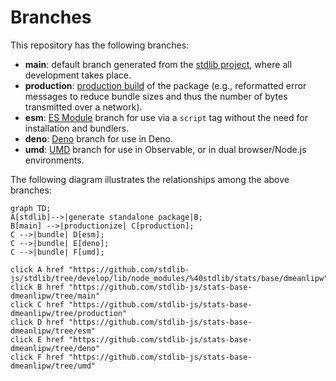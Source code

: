 <!--

@license Apache-2.0

Copyright (c) 2022 The Stdlib Authors.

Licensed under the Apache License, Version 2.0 (the "License");
you may not use this file except in compliance with the License.
You may obtain a copy of the License at

    http://www.apache.org/licenses/LICENSE-2.0

Unless required by applicable law or agreed to in writing, software
distributed under the License is distributed on an "AS IS" BASIS,
WITHOUT WARRANTIES OR CONDITIONS OF ANY KIND, either express or implied.
See the License for the specific language governing permissions and
limitations under the License.

-->

# Branches

This repository has the following branches:

-   **main**: default branch generated from the [stdlib project][stdlib-url], where all development takes place.
-   **production**: [production build][production-url] of the package (e.g., reformatted error messages to reduce bundle sizes and thus the number of bytes transmitted over a network).
-   **esm**: [ES Module][esm-url] branch for use via a `script` tag without the need for installation and bundlers.
-   **deno**: [Deno][deno-url] branch for use in Deno.
-   **umd**: [UMD][umd-url] branch for use in Observable, or in dual browser/Node.js environments.

The following diagram illustrates the relationships among the above branches:

```mermaid
graph TD;
A[stdlib]-->|generate standalone package|B;
B[main] -->|productionize| C[production];
C -->|bundle| D[esm];
C -->|bundle| E[deno];
C -->|bundle| F[umd];

click A href "https://github.com/stdlib-js/stdlib/tree/develop/lib/node_modules/%40stdlib/stats/base/dmeanlipw"
click B href "https://github.com/stdlib-js/stats-base-dmeanlipw/tree/main"
click C href "https://github.com/stdlib-js/stats-base-dmeanlipw/tree/production"
click D href "https://github.com/stdlib-js/stats-base-dmeanlipw/tree/esm"
click E href "https://github.com/stdlib-js/stats-base-dmeanlipw/tree/deno"
click F href "https://github.com/stdlib-js/stats-base-dmeanlipw/tree/umd"
```

[stdlib-url]: https://github.com/stdlib-js/stdlib/tree/develop/lib/node_modules/%40stdlib/stats/base/dmeanlipw
[production-url]: https://github.com/stdlib-js/stats-base-dmeanlipw/tree/production
[deno-url]: https://github.com/stdlib-js/stats-base-dmeanlipw/tree/deno
[umd-url]: https://github.com/stdlib-js/stats-base-dmeanlipw/tree/umd
[esm-url]: https://github.com/stdlib-js/stats-base-dmeanlipw/tree/esm